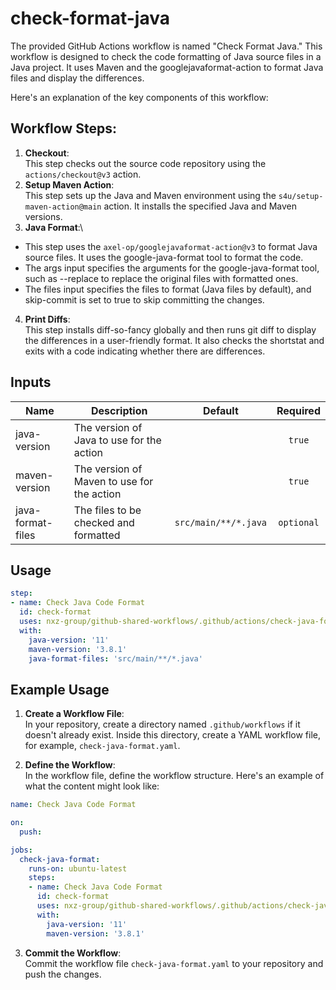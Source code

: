# check-format-java
The provided GitHub Actions workflow is named "Check Format Java." This workflow is designed to check the code formatting of Java source files in a Java project. It uses Maven and the googlejavaformat-action to format Java files and display the differences.

Here's an explanation of the key components of this workflow:



## Workflow Steps:
1. **Checkout**:\
This step checks out the source code repository using the `actions/checkout@v3` action.
2. **Setup Maven Action**:\
This step sets up the Java and Maven environment using the `s4u/setup-maven-action@main` action. It installs the specified Java and Maven versions.
3. **Java Format**:\
 - This step uses the `axel-op/googlejavaformat-action@v3` to format Java source files. It uses the google-java-format tool to format the code.
 - The args input specifies the arguments for the google-java-format tool, such as --replace to replace the original files with formatted ones.
 - The files input specifies the files to format (Java files by default), and skip-commit is set to true to skip committing the changes.
4. **Print Diffs**:\
This step installs diff-so-fancy globally and then runs git diff to display the differences in a user-friendly format. It also checks the shortstat and exits with a code indicating whether there are differences.

## Inputs
| Name | Description | Default | Required |
|------|-------------|---------|:--------:|
|java-version|The version of Java to use for the action||`true`
|maven-version|The version of Maven to use for the action||`true`
|java-format-files|The files to be checked and formatted|`src/main/**/*.java`|`optional`

## Usage
```yaml
step:
- name: Check Java Code Format
  id: check-format
  uses: nxz-group/github-shared-workflows/.github/actions/check-java-format@main
  with:
    java-version: '11'
    maven-version: '3.8.1'
    java-format-files: 'src/main/**/*.java'
```

## Example Usage
1. **Create a Workflow File**:\
In your repository, create a directory named `.github/workflows` if it doesn't already exist. Inside this directory, create a YAML workflow file, for example, `check-java-format.yaml`.

2. **Define the Workflow**:\
In the workflow file, define the workflow structure. Here's an example of what the content might look like:
```yaml
name: Check Java Code Format

on:
  push:

jobs:
  check-java-format:
    runs-on: ubuntu-latest
    steps:
    - name: Check Java Code Format
      id: check-format
      uses: nxz-group/github-shared-workflows/.github/actions/check-java-format@main
      with:
        java-version: '11'
        maven-version: '3.8.1'
```
3. **Commit the Workflow**:\
Commit the workflow file `check-java-format.yaml` to your repository and push the changes.